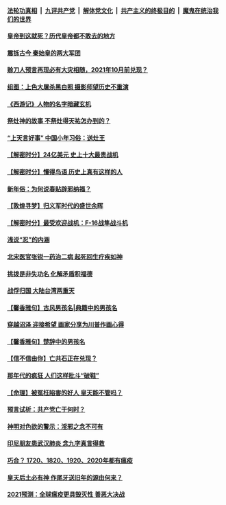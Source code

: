 

####  [法轮功真相](../../../../basic/blob/master/README.md?t=02060731) &nbsp;|&nbsp; [九评共产党](../../../../9ping.md/blob/master/README.md?t=02060731) &nbsp;|&nbsp; [解体党文化](../../../../jtdwh.md/blob/master/README.md?t=02060731)  &nbsp;|&nbsp; [共产主义的终极目的](../../../../gczydzjmd.md/blob/master/README.md?t=02060731) &nbsp;|&nbsp; [魔鬼在统治我们的世界](../../../../mgztzwmdsj.md/blob/master/README.md?t=02060731) 

#### [皇帝到这就死？历代皇帝都不敢去的地方](../pages/prog647/a103047716.md?t=02060731) 

#### [震铄古今 秦始皇的两大军团](../pages/prog647/a103047464.md?t=02060731) 

#### [赊刀人预言再现必有大灾相随，2021年10月前兑现？](../pages/prog647/a103047339.md?t=02060731) 

#### [组图：上色大屠杀黑白照 摄影师望历史不重演](../pages/prog647/a103046941.md?t=02060731) 

#### [《西游记》人物的名字暗藏玄机](../pages/prog647/a103046798.md?t=02060731) 

#### [祭灶神的故事 不祭灶得天祐怎办到的？](../pages/prog647/a103046711.md?t=02060731) 

#### [“上天言好事” 中国小年习俗：送灶王](../pages/prog647/a103046669.md?t=02060731) 

#### [【解密时分】24亿美元 史上十大最贵战机](../pages/prog647/a103046572.md?t=02060731) 

#### [【解密时分】懂得鸟语 历史上真有这样的人](../pages/prog647/a103045970.md?t=02060731) 

#### [新年俗：为何说春贴辟邪纳福？](../pages/prog647/a103045961.md?t=02060731) 

#### [【敦煌寻梦】归义军时代的盛世余晖](../pages/prog647/a103045920.md?t=02060731) 


#### [【解密时分】最受欢迎战机：F-16战隼战斗机](../pages/prog647/a103045748.md?t=02060731) 

#### [浅说“忍”的内涵](../pages/prog647/a103045192.md?t=02060731) 

#### [北宋医官张锐一药治二病 起死回生疗疾如神](../pages/prog647/a103045187.md?t=02060731) 

#### [挑拨是非失功名 化解矛盾积福德](../pages/prog647/a103044346.md?t=02060731) 

#### [战俘归国 大陆台湾两重天](../pages/prog647/a103044314.md?t=02060731) 

#### [【馨香雅句】古风男孩名|典籍中的男孩名](../pages/prog647/a103043855.md?t=02060731) 


#### [穿越沼泽 迎接希望 画家分享为川普作画心得](../pages/prog647/a103043958.md?t=02060731) 

#### [【馨香雅句】楚辞中的男孩名](../pages/prog647/a103043856.md?t=02060731) 

#### [【信不信由你】亡共石正在兑现？](../pages/prog647/a103043370.md?t=02060731) 

#### [那年代的疯狂 人们这样批斗“破鞋”](../pages/prog647/a103043318.md?t=02060731) 

#### [【命理】被冤枉陷害的好人 皇天能不管吗？](../pages/prog647/a103043296.md?t=02060731) 

#### [预言试析：共产党亡于何时？](../pages/prog647/a103042702.md?t=02060731) 

#### [神明对色欲的警示：淫邪之念不可有](../pages/prog647/a103042528.md?t=02060731) 

#### [印尼朋友患武汉肺炎 念九字真言得救](../pages/prog647/a103042515.md?t=02060731) 

#### [巧合？ 1720、1820、1920、2020年都有瘟疫](../pages/prog647/a103041787.md?t=02060731) 

#### [皇天后土必有神 作尾牙送旧年的源由何来？](../pages/prog647/a103041782.md?t=02060731) 

#### [2021预测：全球瘟疫更具毁灭性 善恶大决战](../pages/prog647/a103041665.md?t=02060731) 

